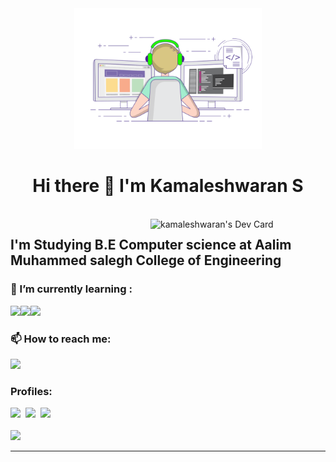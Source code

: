<div align="center"><img  src="https://raw.githubusercontent.com/TharunBalaji2004/TharunBalaji2004/main/coding.gif" width="300" ></div>
<h1 align="center"> Hi there 👋 I'm Kamaleshwaran S</h1>
&nbsp;
&nbsp;
<div>
  <a href="https://app.daily.dev/kamaleshwaran11"><img src="https://api.daily.dev/devcards/d6bb7fe0bd664fa8aba59e972d99955d.png?r=6rh" width="280" alt="kamaleshwaran's Dev Card" align="right"/></a>
  <div>

</div>

  
</div>
<h2>
I'm Studying B.E Computer science at Aalim Muhammed salegh College of Engineering</h2>
<h3>🌱 I’m currently learning :</h3>

<img src="https://img.icons8.com/external-flaticons-flat-flat-icons/1x/external-java-computer-programming-flaticons-flat-flat-icons.png" width="45"><img src="https://img.icons8.com/fluency/256/c-plus-plus-logo.png" width="45"><img src="https://img.icons8.com/fluency/256/python.png" width="45">

<h3>📫 How to reach me:</h3>

<a href="mailto:shankarkamal52@gmail.com"> 
<img src="https://img.icons8.com/bubbles/1x/gmail-new.png"width="50"></a><br>

<h3> Profiles:</h3>
<a href="https://www.linkedin.com/in/kamaleshwaran-s-21654224b">
<img src="https://img.icons8.com/external-justicon-lineal-color-justicon/256/external-linkedin-social-media-justicon-lineal-color-justicon.png" width="50"></a>&nbsp

<a href="https://www.facebook.com/kamaleshwaran.shankar?mibextid=ZbWKwL ">
<img src="https://img.icons8.com/external-justicon-lineal-color-justicon/256/external-facebook-social-media-justicon-lineal-color-justicon.png" width="50"></a>&nbsp

<a href="https://twitter.com/Kamaleshwaran_3?t=jk3FaXFUiVZtsazx_Y_v_A&s=09">
<img src="https://img.icons8.com/external-justicon-lineal-color-justicon/256/external-twitter-social-media-justicon-lineal-color-justicon.png" width="50"></a><br><br>

<a href="https://github.com/Kamaleshwaran11">
<img src="https://raw.githubusercontent.com/kishanrajput23/kishanrajput23/main/images/footer.png"></a>
<hr>
<a>
<img src=""></a>
